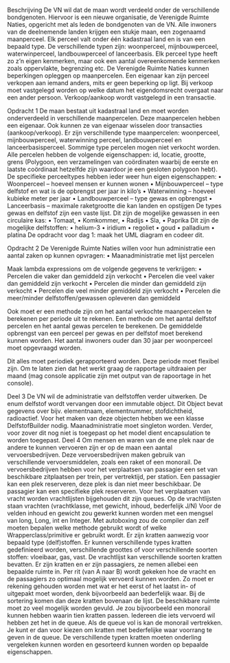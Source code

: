 
Beschrijving 
De VN wil dat de maan wordt verdeeld onder de verschillende bondgenoten. Hiervoor is een nieuwe organisatie, de Verenigde Ruimte Naties, opgericht met als leden de bondgenoten van de VN. Alle inwoners van de deelnemende landen krijgen een stukje maan, een zogenaamd maanperceel. Elk perceel valt onder één kadastraal land en is van een bepaald type. De verschillende typen zijn: woonperceel, mijnbouwperceel, waterwinperceel, landbouwperceel of lanceerbasis. Elk perceel type heeft zo z’n eigen kenmerken, maar ook een aantal overeenkomende kenmerken zoals oppervlakte, begrenzing etc. De Verenigde Ruimte Naties kunnen beperkingen opleggen op maanpercelen. Een eigenaar kan zijn perceel verkopen aan iemand anders, mits er geen beperking op ligt. Bij verkoop moet vastgelegd worden op welke datum het eigendomsrecht overgaat naar een ander persoon. Verkoop/aankoop wordt vastgelegd in een transactie.
 
Opdracht 1 
De maan bestaat uit kadastraal land en moet worden onderverdeeld in verschillende maanpercelen. Deze maanpercelen hebben een eigenaar. Ook kunnen ze van eigenaar wisselen door transacties (aankoop/verkoop). Er zijn verschillende type maanpercelen: woonperceel, mijnbouwperceel, waterwinning perceel, landbouwperceel en lanceerbasisperceel. Sommige type percelen mogen niet verkocht worden. Alle percelen hebben de volgende eigenschappen: id, locatie, grootte, grens (Polygoon, een verzamelingen van coördinaten waarbij de eerste en laatste coördinaat hetzelfde zijn waardoor je een gesloten polygoon hebt). De specifieke perceeltypes hebben ieder weer hun eigen eigenschappen:
•	Woonperceel – hoeveel mensen er kunnen wonen
•	Mijnbouwperceel – type delfstof en wat is de opbrengst per jaar in kilo’s
•	Waterwinning – hoeveel kubieke meter per jaar
•	Landbouwperceel – type gewas en opbrengst
•	Lanceerbasis – maximale raketgrootte die kan landen en opstijgen
De types gewas en delfstof zijn een vaste lijst. 
Dit zijn de mogelijke gewassen in een circulaire kas: 
•	Tomaat,
•	Komkommer,
•	Radijs
•	Sla,
•	Paprika
Dit zijn de mogelijke delfstoffen:
•	helium-3
•	iridium
•	regoliet
•	goud
•	palladium
•	platina
De opdracht voor dag 1: maak het UML diagram en codeer dit. 

Opdracht 2
De Verenigde Ruimte Naties willen voor hun administratie een aantal zaken op kunnen opvragen:
•	Maanadministratie met lijst percelen

Maak lambda expressions om de volgende gegevens te verkrijgen:
•	Percelen die vaker dan gemiddeld zijn verkocht
•	Percelen die veel vaker dan gemiddeld zijn verkocht
•	Percelen die minder dan gemiddeld zijn verkocht
•	Percelen die veel minder gemiddeld zijn verkocht
•	Percelen die meer/minder delfstoffen/gewassen opleveren dan gemiddeld

Ook moet er een methode zijn om het aantal verkochte maanpercelen te berekenen per periode uit te rekenen. Een methode om het aantal delfstof percelen en het aantal gewas percelen te berekenen. De gemiddelde opbrengst van een perceel per gewas en per delfstof moet berekend kunnen worden. Het aantal inwoners ouder dan 30 jaar per woonperceel moet opgevraagd worden. 

Dit alles moet periodiek gerapporteerd worden. Deze periode moet flexibel zijn. Om te laten zien dat het werkt graag de rapportage uitdraaien per maand (mag console applicatie zijn met output van de rapoortage in het console).


Deel 3
De VN wil de administratie van delfstoffen verder uitwerken. De enum delfstof wordt vervangen door een immutable object. Dit Object bevat gegevens over bijv. elementnaam, elementnummer, stofdichtheid, radioactief. Voor het maken van deze objecten hebben we een klasse DelfstofBuilder nodig.
Maanadministratie moet singleton worden.
Verder, voor zover dit nog niet is toegepast op het model dient encapsulation te worden toegepast. 
Deel 4
Om mensen en waren van de ene plek naar de andere te kunnen vervoeren zijn er op de maan een aantal vervoersbedrijven. Deze vervoersbedrijven maken gebruik van verschillende vervoersmiddelen, zoals een raket of een monorail.
De vervoersbedrijven hebben voor het verplaatsen van passagier een set van beschikbare zitplaatsen per trein, per vertrektijd, per station. Een passagier kan een plek reserveren, deze plek is dan niet meer beschikbaar.  De passagier kan een specifieke plek reserveren.
Voor het verplaatsen van vracht worden vrachtlijsten bijgehouden dit zijn queues. Op de vrachtlijsten staan vrachten (vrachtklasse, met gewicht, inhoud, bederfelijk J/N)
Voor de velden inhoud en gewicht zou gewerkt kunnen worden met een mengsel van long, Long, int en Integer. Met autoboxing zou de compiler dan zelf moeten bepalen welke methode gebruikt wordt of welke Wrapperclass/primitive er gebruikt wordt.
Er zijn kratten aanwezig voor bepaald type (delf)stoffen. Er kunnen verschillende types kratten gedefinieerd worden, verschillende groottes of voor verschillende soorten stoffen: vloeibaar, gas, vast. 
De vrachtlijst kan verschillende soorten kratten bevatten. Er zijn kratten en er zijn passagiers, ze nemen allebei een bepaalde ruimte in. 
Per rit (van A naar B) wordt gekeken hoe de vracht en de passagiers zo optimaal mogelijk vervoerd kunnen worden. Zo moet er rekening gehouden worden met wat er het eerst of het laatst in- of uitgepakt moet worden, denk bijvoorbeeld aan bederfelijk waar. Bij de sortering komen dan deze kratten bovenaan de lijst.
De beschikbare ruimte moet zo veel mogelijk worden gevuld.
Je zou bijvoorbeeld een monorail kunnen hebben waarin tien kratten passen. Iedereen die iets vervoerd wil hebben zet het in de queue. Als de queue vol is kan de monorail vertrekken. Je kunt er dan voor kiezen om kratten met bederfelijke waar voorrang te geven in de queue.
De verschillende typen kratten moeten onderling vergeleken kunnen worden en gesorteerd kunnen worden op bepaalde eigenschappen.

